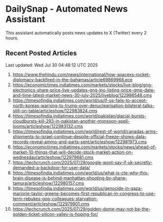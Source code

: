 # DailySnap - Automated News Assistant

This assistant automatically posts news updates to X (Twitter) every 2 hours.

## Recent Posted Articles

Last updated: Wed Jul 30 04:48:12 UTC 2025

1. https://www.thehindu.com/news/international/how-spacexs-rocket-diplomacy-backfired-in-the-bahamas/article69869968.ece
2. https://economictimes.indiatimes.com/markets/stocks/live-blog/gng-electronics-share-price-live-updates-gng-ipo-listing-price-gmp-date-and-time-latest-market-news-30-july-2025/liveblog/122986548.cms
3. https://timesofindia.indiatimes.com/world/us/if-us-fails-to-accept-north-koreas-warning-to-trump-over-denuclearisation-bilateral-talks-still-on-table/articleshow/122983824.cms
4. https://timesofindia.indiatimes.com/world/pakistan/glacial-bursts-cloudbursts-kill-293-in-pakistan-another-monsoon-spell-looms/articleshow/122983132.cms
5. https://timesofindia.indiatimes.com/world/rest-of-world/canadas-arms-shipments-to-israel-continue-despite-official-freeze-shows-data-records-reveal-ammo-and-parts-sent/articleshow/122981973.cms
6. https://economictimes.indiatimes.com/markets/stocks/news/ahead-of-market-10-things-that-will-decide-stock-market-action-on-wednesday/articleshow/122979681.cms
7. https://techcrunch.com/2025/07/29/google-wont-say-if-uk-secretly-demanded-a-backdoor-for-user-data/
8. https://timesofindia.indiatimes.com/world/us/what-is-cte-why-this-brain-disease-is-behind-manhattan-shooting-by-shane-tamura/articleshow/122980157.cms
9. https://timesofindia.indiatimes.com/world/us/genocide-in-gaza-marjorie-taylor-greene-becomes-first-republican-in-congress-to-use-term-rebukes-gop-colleagues-starvation-comment/articleshow/122979901.cms
10. https://techcrunch.com/2025/07/29/golden-dome-may-not-be-the-golden-ticket-silicon-valley-is-hoping-for/
